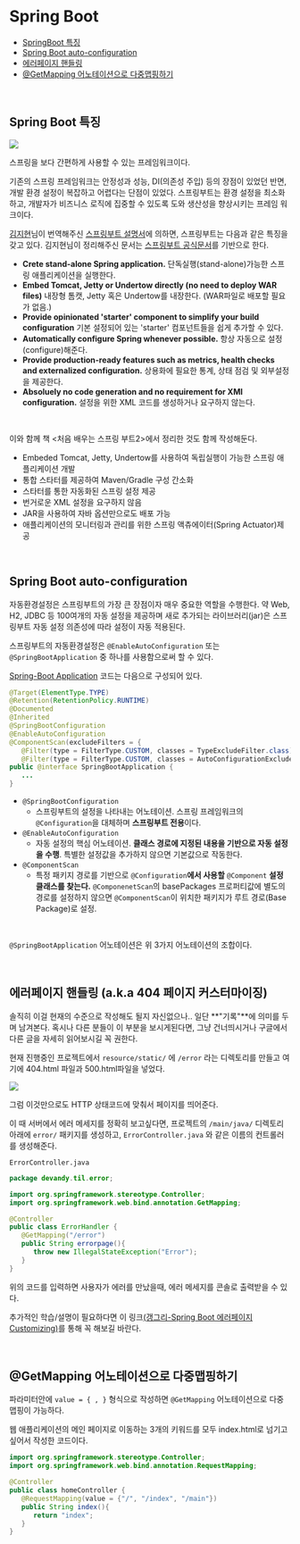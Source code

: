 # Spring Boot

- [SpringBoot 특징](#feature)
- [Spring Boot auto-configuration](#config)
- [에러페이지 핸들링](#error)
- [@GetMapping 어노테이션으로 다중맵핑하기](#get-mapping-multi)

<br>

## <a name="feature"></a>Spring Boot 특징

![](https://miro.medium.com/max/1904/1*4ZPi1b_ca54pUE9xRB-IFQ.jpeg)

스프링을 보다 간편하게 사용할 수 있는 프레임워크이다.

기존의 스프링 프레임워크는 안정성과 성능, DI(의존성 주입) 등의 장점이 있었던 반면, 개발 환경 설정이 복잡하고 어렵다는 단점이 있었다. 스프링부트는 환경 설정을 최소화하고, 개발자가 비즈니스 로직에 집중할 수 있도록 도와 생산성을 향상시키는 프레임 워크이다.

[김지현](https://github.com/ihoneymon)님이 번역해주신 [스프링부트 설명서](https://gist.github.com/ihoneymon/8a905e1dd8393b6b9298)에 의하면, 스프링부트는 다음과 같은 특징을 갖고 있다. 김지현님이 정리해주신 문서는 [스프링부트 공식문서](https://spring.io/projects/spring-boot)를 기반으로 한다.

- **Crete stand-alone Spring application.**
  단독실행(stand-alone)가능한 스프링 애플리케이션을 실행한다.
- **Embed Tomcat, Jetty or Undertow directly (no need to deploy WAR files)**
  내장형 톰캣, Jetty 혹은 Undertow를 내장한다. (WAR파일로 배포할 필요가 없음.)
- **Provide opinionated 'starter' component to simplify your build configuration**
  기본 설정되어 있는 'starter' 컴포넌트들을 쉽게 추가할 수 있다.
- **Automatically configure Spring whenever possible.**
  항상 자동으로 설정(configure)해준다.
- **Provide production-ready features such as metrics, health checks and externalized configuration.**
  상용화에 필요한 통계, 상태 점검 및 외부설정을 제공한다.
- **Absoluely no code generation and no requirement for XMl configuration.**
  설정을 위한 XML 코드를 생성하거나 요구하지 않는다.

<br>

이와 함께 책 <처음 배우는 스프링 부트2>에서 정리한 것도 함께 작성해둔다.

- Embeded Tomcat, Jetty, Undertow를 사용하여 독립실행이 가능한 스프링 애플리케이션 개발
- 통합 스타터를 제공하여 Maven/Gradle 구성 간소화
- 스타터를 통한 자동화된 스프링 설정 제공
- 번거로운 XML 설정을 요구하지 않음
- JAR을 사용하여 자바 옵션만으로도 배포 가능
- 애플리케이션의 모니터링과 관리를 위한 스프링 액츄에이터(Spring Actuator)제공

<br>

## <a name="config"></a>Spring Boot auto-configuration

자동환경설정은 스프링부트의 가장 큰 장점이자 매우 중요한 역할을 수행한다. 약 Web, H2, JDBC 등 100여개의 자동 설정을  제공하며 새로 추가되는 라이브러리(jar)은 스프링부트 자동 설정 의존성에 따라 설정이 자동 적용된다.

스프링부트의 자동환경설정은 `@EnableAutoConfiguration` 또는 `@SpringBootApplication` 중 하나를 사용함으로써 할 수 있다.

[Spring-Boot Application](https://github.com/spring-projects/spring-boot/blob/master/spring-boot-project/spring-boot-autoconfigure/src/main/java/org/springframework/boot/autoconfigure/SpringBootApplication.java) 코드는 다음으로 구성되어 있다.

```java
@Target(ElementType.TYPE)
@Retention(RetentionPolicy.RUNTIME)
@Documented
@Inherited
@SpringBootConfiguration
@EnableAutoConfiguration
@ComponentScan(excludeFilters = { 
   @Filter(type = FilterType.CUSTOM, classes = TypeExcludeFilter.class),
   @Filter(type = FilterType.CUSTOM, classes = AutoConfigurationExcludeFilter.class) })
public @interface SpringBootApplication {
   ...
}
```

- `@SpringBootConfiguration`
  - 스프링부트의 설정을 나타내는 어노테이션. 스프링 프레임워크의 `@Configuration`을 대체하며 **스프링부트 전용**이다.
- `@EnableAutoConfiguration`
  - 자동 설정의 핵심 어노테이션. **클래스 경로에 지정된 내용을 기반으로 자동 설정을 수행**. 특별한 설정값을 추가하지 않으면 기본값으로 작동한다.
- `@ComponentScan`
  - 특정 패키지 경로를 기반으로 `@Configuration`**에서 사용할** `@Component` **설정 클래스를 찾는다.** `@ComponenetScan`의 basePackages 프로퍼티값에 별도의 경로를 설정하지 않으면 `@ComponentScan`이 위치한 패키지가 루트 경로(Base Package)로 설정. 

<br>

`@SpringBootApplication` 어노테이션은 위 3가지 어노테이션의 조합이다.

<br>

## <a name="error"></a>에러페이지 핸들링 (a.k.a 404 페이지 커스터마이징)

솔직히 이걸 현재의 수준으로 작성해도 될지 자신없으나.. 일단 **"기록"**에 의미를 두며 남겨본다. 혹시나 다른 분들이 이 부분을 보시게된다면, 그냥 건너띄시거나 구글에서 다른 글을 자세히 읽어보시길 꼭 권한다.

현재 진행중인 프로젝트에서 `resource/static/` 에 `/error` 라는 디렉토리를 만들고 여기에 404.html 파일과 500.html파일을 넣었다. 

![](https://www.mediafire.com/convkey/941e/5d7kwvr34i90pwuzg.jpg)

그럼 이것만으로도 HTTP 상태코드에 맞춰서 페이지를 띄어준다. 

이 때 서버에서 에러 메세지를 정확히 보고싶다면, 프로젝트의 `/main/java/` 디렉토리 아래에 `error/` 패키지를 생성하고, `ErrorController.java` 와 같은 이름의 컨트롤러를 생성해준다.

`ErrorController.java`

```java
package devandy.til.error;

import org.springframework.stereotype.Controller;
import org.springframework.web.bind.annotation.GetMapping;

@Controller
public class ErrorHandler {
   @GetMapping("/error")
   public String errorpage(){
      throw new IllegalStateException("Error");
   }
}
```

위의 코드를 입력하면 사용자가 에러를 만났을때, 에러 메세지를 콘솔로 출력받을 수 있다.

추가적인 학습/설명이 필요하다면 이 링크[(갱그리-Spring Boot 에러페이지 Customizing)](https://brunch.co.kr/@ourlove/70)를 통해 꼭 해보길 바란다.

<br>

## <a name="get-mapping-multi"></a>@GetMapping 어노테이션으로 다중맵핑하기

파라미터안에 `value = { , }` 형식으로 작성하면 `@GetMapping` 어노테이션으로 다중맵핑이 가능하다.

웹 애플리케이션의 메인 페이지로 이동하는 3개의 키워드를 모두 index.html로 넘기고 싶어서 작성한 코드이다.

~~~java
import org.springframework.stereotype.Controller;
import org.springframework.web.bind.annotation.RequestMapping;

@Controller
public class homeController {
   @RequestMapping(value = {"/", "/index", "/main"})
   public String index(){
      return "index";
   }
}
~~~

<br>
